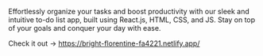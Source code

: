 Effortlessly organize your tasks and boost productivity with our sleek and intuitive to-do list app, built using React.js, HTML, CSS, and JS. Stay on top of your goals and conquer your day with ease.

Check it out -> https://bright-florentine-fa4221.netlify.app/
